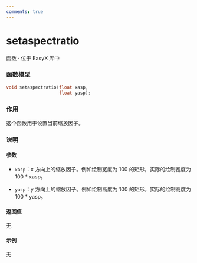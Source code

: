 ```yaml
---
comments: true
---
```


# setaspectratio
函数 · 位于 EasyX 库中

### 函数模型

```cpp
void setaspectratio(float xasp,
	                float yasp);
```

### 作用
这个函数用于设置当前缩放因子。

### 说明
#### 参数
- `xasp`：x 方向上的缩放因子。例如绘制宽度为 100 的矩形，实际的绘制宽度为 100 * xasp。

- `yasp`：y 方向上的缩放因子。例如绘制高度为 100 的矩形，实际的绘制高度为 100 * yasp。

#### 返回值
无

#### 示例
无